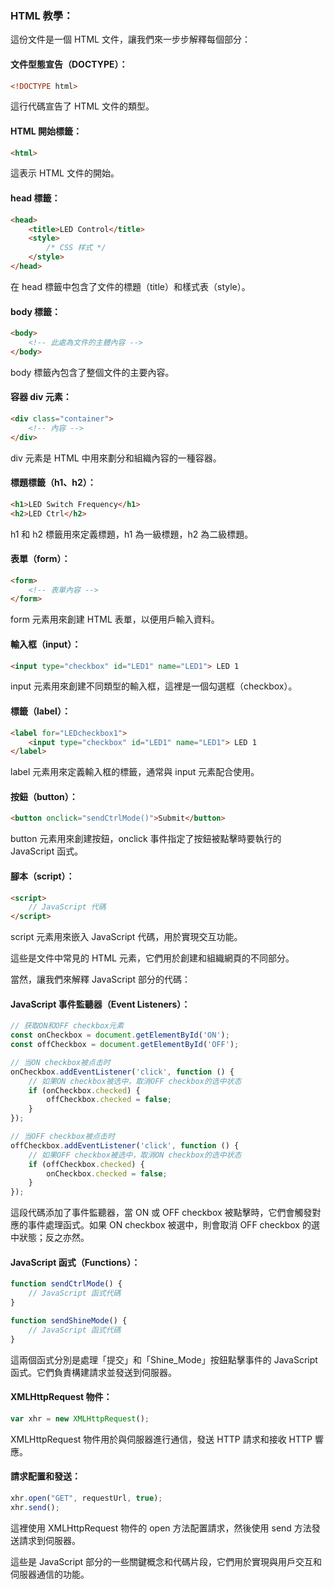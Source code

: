 ### HTML 教學：

這份文件是一個 HTML 文件，讓我們來一步步解釋每個部分：

#### 文件型態宣告（DOCTYPE）：
```html
<!DOCTYPE html>
```
這行代碼宣告了 HTML 文件的類型。

#### HTML 開始標籤：
```html
<html>
```
這表示 HTML 文件的開始。

#### head 標籤：
```html
<head>
    <title>LED Control</title>
    <style>
        /* CSS 样式 */
    </style>
</head>
```
在 head 標籤中包含了文件的標題（title）和樣式表（style）。

#### body 標籤：
```html
<body>
    <!-- 此處為文件的主體內容 -->
</body>
```
body 標籤內包含了整個文件的主要內容。

#### 容器 div 元素：
```html
<div class="container">
    <!-- 內容 -->
</div>
```
div 元素是 HTML 中用來劃分和組織內容的一種容器。

#### 標題標籤（h1、h2）：
```html
<h1>LED Switch Frequency</h1>
<h2>LED Ctrl</h2>
```
h1 和 h2 標籤用來定義標題，h1 為一級標題，h2 為二級標題。

#### 表單（form）：
```html
<form>
    <!-- 表單內容 -->
</form>
```
form 元素用來創建 HTML 表單，以便用戶輸入資料。

#### 輸入框（input）：
```html
<input type="checkbox" id="LED1" name="LED1"> LED 1
```
input 元素用來創建不同類型的輸入框，這裡是一個勾選框（checkbox）。

#### 標籤（label）：
```html
<label for="LEDcheckbox1">
    <input type="checkbox" id="LED1" name="LED1"> LED 1
</label>
```
label 元素用來定義輸入框的標籤，通常與 input 元素配合使用。

#### 按鈕（button）：
```html
<button onclick="sendCtrlMode()">Submit</button>
```
button 元素用來創建按鈕，onclick 事件指定了按鈕被點擊時要執行的 JavaScript 函式。

#### 腳本（script）：
```html
<script>
    // JavaScript 代碼
</script>
```
script 元素用來嵌入 JavaScript 代碼，用於實現交互功能。

這些是文件中常見的 HTML 元素，它們用於創建和組織網頁的不同部分。

當然，讓我們來解釋 JavaScript 部分的代碼：

#### JavaScript 事件監聽器（Event Listeners）：
```javascript
// 获取ON和OFF checkbox元素
const onCheckbox = document.getElementById('ON');
const offCheckbox = document.getElementById('OFF');

// 当ON checkbox被点击时
onCheckbox.addEventListener('click', function () {
    // 如果ON checkbox被选中，取消OFF checkbox的选中状态
    if (onCheckbox.checked) {
        offCheckbox.checked = false;
    }
});

// 当OFF checkbox被点击时
offCheckbox.addEventListener('click', function () {
    // 如果OFF checkbox被选中，取消ON checkbox的选中状态
    if (offCheckbox.checked) {
        onCheckbox.checked = false;
    }
});
```
這段代碼添加了事件監聽器，當 ON 或 OFF checkbox 被點擊時，它們會觸發對應的事件處理函式。如果 ON checkbox 被選中，則會取消 OFF checkbox 的選中狀態；反之亦然。

#### JavaScript 函式（Functions）：
```javascript
function sendCtrlMode() {
    // JavaScript 函式代碼
}

function sendShineMode() {
    // JavaScript 函式代碼
}
```
這兩個函式分別是處理「提交」和「Shine_Mode」按鈕點擊事件的 JavaScript 函式。它們負責構建請求並發送到伺服器。

#### XMLHttpRequest 物件：
```javascript
var xhr = new XMLHttpRequest();
```
XMLHttpRequest 物件用於與伺服器進行通信，發送 HTTP 請求和接收 HTTP 響應。

#### 請求配置和發送：
```javascript
xhr.open("GET", requestUrl, true);
xhr.send();
```
這裡使用 XMLHttpRequest 物件的 open 方法配置請求，然後使用 send 方法發送請求到伺服器。

這些是 JavaScript 部分的一些關鍵概念和代碼片段，它們用於實現與用戶交互和伺服器通信的功能。